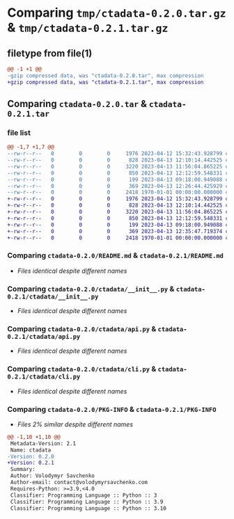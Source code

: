 # Comparing `tmp/ctadata-0.2.0.tar.gz` & `tmp/ctadata-0.2.1.tar.gz`

## filetype from file(1)

```diff
@@ -1 +1 @@
-gzip compressed data, was "ctadata-0.2.0.tar", max compression
+gzip compressed data, was "ctadata-0.2.1.tar", max compression
```

## Comparing `ctadata-0.2.0.tar` & `ctadata-0.2.1.tar`

### file list

```diff
@@ -1,7 +1,7 @@
--rw-r--r--   0        0        0     1976 2023-04-12 15:32:43.928799 ctadata-0.2.0/README.md
--rw-r--r--   0        0        0      828 2023-04-13 12:10:14.442525 ctadata-0.2.0/ctadata/__init__.py
--rw-r--r--   0        0        0     3220 2023-04-13 11:56:04.865225 ctadata-0.2.0/ctadata/api.py
--rw-r--r--   0        0        0      850 2023-04-13 12:12:59.548331 ctadata-0.2.0/ctadata/cli.py
--rw-r--r--   0        0        0      199 2023-04-13 09:18:00.949088 ctadata-0.2.0/ctadata/util.py
--rw-r--r--   0        0        0      369 2023-04-13 12:26:44.425929 ctadata-0.2.0/pyproject.toml
--rw-r--r--   0        0        0     2418 1970-01-01 00:00:00.000000 ctadata-0.2.0/PKG-INFO
+-rw-r--r--   0        0        0     1976 2023-04-12 15:32:43.928799 ctadata-0.2.1/README.md
+-rw-r--r--   0        0        0      828 2023-04-13 12:10:14.442525 ctadata-0.2.1/ctadata/__init__.py
+-rw-r--r--   0        0        0     3220 2023-04-13 11:56:04.865225 ctadata-0.2.1/ctadata/api.py
+-rw-r--r--   0        0        0      850 2023-04-13 12:12:59.548331 ctadata-0.2.1/ctadata/cli.py
+-rw-r--r--   0        0        0      199 2023-04-13 09:18:00.949088 ctadata-0.2.1/ctadata/util.py
+-rw-r--r--   0        0        0      369 2023-04-13 12:35:47.719374 ctadata-0.2.1/pyproject.toml
+-rw-r--r--   0        0        0     2418 1970-01-01 00:00:00.000000 ctadata-0.2.1/PKG-INFO
```

### Comparing `ctadata-0.2.0/README.md` & `ctadata-0.2.1/README.md`

 * *Files identical despite different names*

### Comparing `ctadata-0.2.0/ctadata/__init__.py` & `ctadata-0.2.1/ctadata/__init__.py`

 * *Files identical despite different names*

### Comparing `ctadata-0.2.0/ctadata/api.py` & `ctadata-0.2.1/ctadata/api.py`

 * *Files identical despite different names*

### Comparing `ctadata-0.2.0/ctadata/cli.py` & `ctadata-0.2.1/ctadata/cli.py`

 * *Files identical despite different names*

### Comparing `ctadata-0.2.0/PKG-INFO` & `ctadata-0.2.1/PKG-INFO`

 * *Files 2% similar despite different names*

```diff
@@ -1,10 +1,10 @@
 Metadata-Version: 2.1
 Name: ctadata
-Version: 0.2.0
+Version: 0.2.1
 Summary: 
 Author: Volodymyr Savchenko
 Author-email: contact@volodymyrsavchenko.com
 Requires-Python: >=3.9,<4.0
 Classifier: Programming Language :: Python :: 3
 Classifier: Programming Language :: Python :: 3.9
 Classifier: Programming Language :: Python :: 3.10
```

